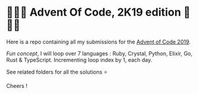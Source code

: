 # 🎄🎅🎄 Advent Of Code, 2K19 edition 🎄🎅🎄

Here is a repo containing all my submissions for the [Advent of Code 2019](https://adventofcode.com/).

_Fun concept_, I will loop over 7 languages : Ruby, Crystal, Python, Elixir, Go, Rust & TypeScript. Incrementing loop index by 1, each day.

See related folders for all the solutions ⭐

Cheers !
